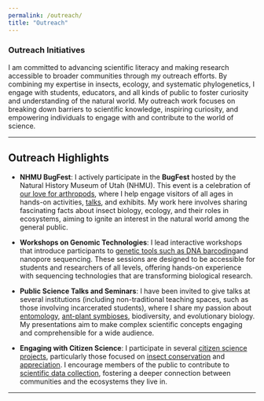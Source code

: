 ```yaml
---
permalink: /outreach/
title: "Outreach"
---
```


### Outreach Initiatives

I am committed to advancing scientific literacy and making research accessible to broader communities through my outreach efforts. By combining my expertise in insects, ecology, and systematic phylogenetics, I engage with students, educators, and all kinds of public to foster curiosity and understanding of the natural world.
My outreach work focuses on breaking down barriers to scientific knowledge, inspiring curiosity, and empowering individuals to engage with and contribute to the world of science.

---

## Outreach Highlights

- **NHMU BugFest**: I actively participate in the **BugFest** hosted by the Natural History Museum of Utah (NHMU). This event is a celebration of [our love for arthropods](https://nhmu.utah.edu/events/bugfest-2023-sunday/rodolfo-probst), where I help engage visitors of all ages in hands-on activities, [talks](https://bestlocalthings.com/ut/bugfest-2024-08-11-salt-lake-city), and exhibits. My work here involves sharing fascinating facts about insect biology, ecology, and their roles in ecosystems, aiming to ignite an interest in the natural world among the general public.

- **Workshops on Genomic Technologies**: I lead interactive workshops that introduce participants to [genetic tools such as DNA barcoding](https://nhmu.utah.edu/dna-barcode-network-labs)and nanopore sequencing. These sessions are designed to be accessible for students and researchers of all levels, offering hands-on experience with sequencing technologies that are transforming biological research.

- **Public Science Talks and Seminars**: I have been invited to give talks at several institutions (including non-traditional teaching spaces, such as those involving incarcerated students), where I share my passion about [entomology](https://tracyaviary.org/liberty-park/event/birds-and-brew-lights-out/), [ant-plant symbioses](https://www.lihoplus.com.ar/rodolfo-probst-told-us-about-ants-that-live-in-the-trees-of-the-andean-forest/?lang=en), biodiversity, and evolutionary biology. My presentations aim to make complex scientific concepts engaging and comprehensible for a wide audience.

- **Engaging with Citizen Science**: I participate in several [citizen science projects]((https://nhmu.utah.edu/citizen-dna-barcode-network) ), particularly those focused on [insect conservation](https://greatsaltlakeaudubon.org/events/birds-n-bites-light-pollution-and-the-insectageddon-how-artificial-lighting-is-fueling-insect-decline) and [appreciation](https://greatsaltlakeaudubon.org/events/discover-gillmor-sanctuary-the-hidden-world-of-insects-with-rodolfo-probst). I encourage members of the public to contribute to [scientific data collection](https://nhmu.utah.edu/citizen-science/neighborhood-naturalists), fostering a deeper connection between communities and the ecosystems they live in.


---

